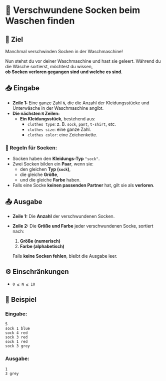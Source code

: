 # 🧦 Verschwundene Socken beim Waschen finden

## 🎯 Ziel
Manchmal verschwinden Socken in der Waschmaschine!  

Nun stehst du vor deiner Waschmaschine und hast sie geleert. Während du die Wäsche sortierst, möchtest du wissen,  
**ob Socken verloren gegangen sind und welche es sind**.

## 📥 Eingabe
- **Zeile 1:** Eine ganze Zahl `N`, die die Anzahl der Kleidungsstücke und Unterwäsche in der Waschmaschine angibt.
- **Die nächsten `N` Zeilen:**  
  - **Ein Kleidungsstück**, bestehend aus:
    - `clothes type`: z. B. `sock`, `pant`, `t-shirt`, etc.
    - `clothes size`: eine ganze Zahl.
    - `clothes color`: eine Zeichenkette.

### 🧦 Regeln für Socken:
- Socken haben den **Kleidungs-Typ** `"sock"`.
- Zwei Socken bilden ein **Paar**, wenn sie:
  - den gleichen **Typ (`sock`)**,
  - die gleiche **Größe**,
  - und die gleiche **Farbe** haben.
- Falls eine Socke **keinen passenden Partner** hat, gilt sie als **verloren**.

## 📤 Ausgabe
- **Zeile 1:** Die **Anzahl** der verschwundenen Socken.
- **Zeile 2:** Die **Größe und Farbe** jeder verschwundenen Socke, sortiert nach:
  1. **Größe (numerisch)**
  2. **Farbe (alphabetisch)**  

  Falls **keine Socken fehlen**, bleibt die Ausgabe leer.

## ⚙️ Einschränkungen
- `0 ≤ N ≤ 10`

## 📌 Beispiel

### Eingabe:
```
5
sock 1 blue
sock 4 red
sock 3 red
sock 1 red
sock 3 grey
```

### Ausgabe:
```
1
3 grey
```
